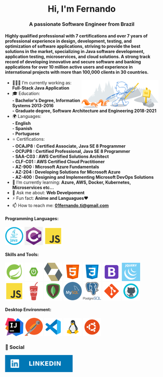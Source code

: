 <h1 align="center">Hi, I'm Fernando</h1>
<h3 align="center">A passionate Software Engineer from Brazil</h3>

<h4> Highly qualified professional with 7 certifications and over 7 years of professional experience in design, development, testing, and optimization of software applications, striving to provide the best solutions in the market, specializing in Java software development, application testing, microservices, and cloud solutions. A strong track record of developing innovative and secure software and banking applications for over 10 million active users and experience in international projects with more than 100,000 clients in 30 countries. </h4>

<img width="50%" align="right" alt="Github" src="https://raw.githubusercontent.com/FernandoUnix/FernandoUnix/master/assets/github.svg" />

- 👨🏽‍💻 I’m currently working as: **Full-Stack Java Application**
- 🎓  Education:<br>
  **- Bachelor's Degree, Information Systems 2013-2016**<br>
  **- Graduate degree, Software Architecture and Engineering 2018-2021**<br>
- 🌍 Languages:<br>
  **- English**<br>
  **- Spanish**<br>
  **- Portuguese**<br>
- ⭐️  Certifications:<br>
  **- OCAJP8 : Certified Associate, Java SE 8 Programmer**<br>
  **- OCPJP8 : Certified Professional, Java SE 8 Programmer**<br>
  **- SAA-C03 : AWS Certified Solutions Architect**<br>
  **- CLF-C01 : AWS Certified Cloud Practitioner**<br>
  **- AZ-900 : Microsoft Azure Fundamentals**<br>
  **- AZ-204 : Developing Solutions for Microsoft Azure**<br>
  **- AZ-400 : Designing and Implementing Microsoft DevOps Solutions**
- 🌱 I’m currently learning: **Azure, AWS, Docker, Kubernetes, Microservices etc...**
- 💬 Ask me about: **Web Develpoment**
- ⚡ Fun fact: **Anime and Languagues**❤
- 📫 How to reach me: **01fernando.ti@gmail.com**
<h4>Programming Languages: </h4>
<p align="left">
 <img style="margin: auto;" src="https://raw.githubusercontent.com/FernandoUnix/FernandoUnix/master/assets/java.png" alt="Java" width="60" height="60"/>
 <img style="margin: auto;" src="https://raw.githubusercontent.com/FernandoUnix/FernandoUnix/master/assets/csharp.png" alt="C#" width="60" height="60"/>
 <img style="[margin: auto;" src="https://raw.githubusercontent.com/FernandoUnix/FernandoUnix/master/assets/js.png" alt="Java Script" width="60" height="60"/>
</p>

<h4>Skills and Tools: </h4>
<p align="left">
	<img style="margin: auto;" src="https://raw.githubusercontent.com/FernandoUnix/FernandoUnix/master/assets/spring.png" alt=html5 width="60" height="60"/> 
	<img style="margin: auto;" src="https://raw.githubusercontent.com/FernandoUnix/FernandoUnix/master/assets/springboot.png" alt=html5 width="60" height="60"/> 
	<img style="margin: auto;" src="https://raw.githubusercontent.com/FernandoUnix/FernandoUnix/master/assets/hibernate.png" alt=html5 width="60" height="60"/> 
	<img style="margin: auto;" src="https://raw.githubusercontent.com/FernandoUnix/FernandoUnix/master/assets/html.png" alt=html5 width="60" height="60"/> 
	<img style="margin: auto;" src="https://raw.githubusercontent.com/FernandoUnix/FernandoUnix/master/assets/css.png" alt=css3 width="60" height="60"/> 
	<img style="margin: auto;" src="https://raw.githubusercontent.com/FernandoUnix/FernandoUnix/master/assets/bootstrap.png" alt=bootstrap width="60" height="60"/>
	<img style="margin: auto;" src="https://raw.githubusercontent.com/FernandoUnix/FernandoUnix/master/assets/jquery.png" alt=jquery width="60" height="60"/>
        <img style="margin: auto;" src="https://raw.githubusercontent.com/FernandoUnix/FernandoUnix/master/assets/js.png" alt=javascript width="60" height="60"/>
	<img style="margin: auto;" src="https://raw.githubusercontent.com/FernandoUnix/FernandoUnix/master/assets/gulp.png" alt=gulp width="60" height="60"/> 
	<img style="margin: auto;" src="https://raw.githubusercontent.com/FernandoUnix/FernandoUnix/master/assets/mondodb.png" alt=mongodb width="60" height="60"/> 
	<img style="margin: auto;" src="https://raw.githubusercontent.com/FernandoUnix/FernandoUnix/master/assets/mysql.png" alt=mysql width="60" height="60"/> 
	<img style="margin: auto;" src="https://raw.githubusercontent.com/FernandoUnix/FernandoUnix/master/assets/postgresql.png" alt=postgresql width="60" height="60"/> 
	<img style="margin: auto;" src="https://raw.githubusercontent.com/FernandoUnix/FernandoUnix/master/assets/git-logo.png" alt=git width="60" height="60"/>
        <img style="margin: auto;" src="https://raw.githubusercontent.com/FernandoUnix/FernandoUnix/master/assets/github.png" alt=github width="60" height="60"/>

</p>

<h4>Desktop Environment: </h4>
<p align="left">
    <img style="margin: auto;" src="https://raw.githubusercontent.com/FernandoUnix/FernandoUnix/master/assets/intelij.png" alt=vs width="60" height="60"/>
  <img style="margin: auto;" src="https://raw.githubusercontent.com/FernandoUnix/FernandoUnix/master/assets/postman.png" alt=vs width="60" height="60"/>
  <img style="margin: auto;" src="https://raw.githubusercontent.com/FernandoUnix/FernandoUnix/master/assets/vscode.png" alt=vs width="60" height="60"/>
  <img style="margin: auto;" src="https://raw.githubusercontent.com/FernandoUnix/FernandoUnix/master/assets/linux.png" alt=linux width="60" height="60"/>
  <img style="margin: auto;" src="https://raw.githubusercontent.com/FernandoUnix/FernandoUnix/master/assets/ubuntu.png" alt=ubuntu width="60" height="60"/>
</p>


### 👨 Social
[<img src="https://raw.githubusercontent.com/FernandoUnix/FernandoUnix/master/assets/linkedin.svg" />](https://www.linkedin.com/in/fernandounix)

